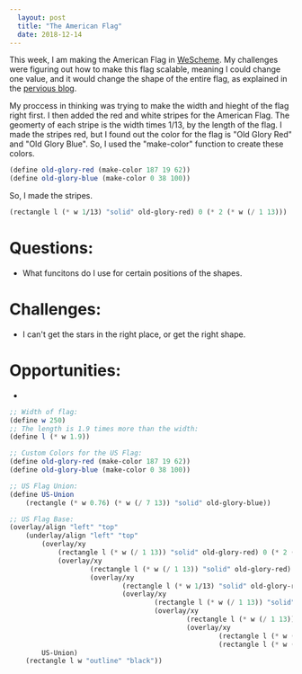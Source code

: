 ```yaml
---
  layout: post
  title: "The American Flag"
  date: 2018-12-14
---
```


This week, I am making the American Flag in [WeScheme]("https://www.wescheme.org/").
My challenges were figuring out how to make this flag scalable, meaning I could change one value, and it would change the shape of the entire flag, as explained in the [pervious blog](/blog/2018/12/07/weekly-blog-reflection-12).  
  
My proccess in thinking was trying to make the width and hieght of the flag right first. I then added the red and white stripes for the American Flag. The geomerty of each stripe is the width times 1/13, by the length of the flag. I made the stripes red, but I found out the color for the flag is "Old Glory Red" and "Old Glory Blue". So, I used the "make-color" function to create these colors.
```scheme
(define old-glory-red (make-color 187 19 62))
(define old-glory-blue (make-color 0 38 100))
```
So, I made the stripes.
```scheme
(rectangle l (* w 1/13) "solid" old-glory-red) 0 (* 2 (* w (/ 1 13)))
```


# Questions:
 - What funcitons do I use for certain positions of the shapes.
 
# Challenges:
 - I can't get the stars in the right place, or get the right shape.
 
# Opportunities:
 - 


```scheme
;; Width of flag:
(define w 250)
;; The length is 1.9 times more than the width:
(define l (* w 1.9))

;; Custom Colors for the US Flag:
(define old-glory-red (make-color 187 19 62))
(define old-glory-blue (make-color 0 38 100))

;; US Flag Union:
(define US-Union
	(rectangle (* w 0.76) (* w (/ 7 13)) "solid" old-glory-blue))

;; US Flag Base:
(overlay/align "left" "top"
	(underlay/align "left" "top"
		(overlay/xy
			(rectangle l (* w (/ 1 13)) "solid" old-glory-red) 0 (* 2 (* w 1/13))
			(overlay/xy
					(rectangle l (* w (/ 1 13)) "solid" old-glory-red) 0 (* 2 (* w 1/13))
					(overlay/xy
							(rectangle l (* w 1/13) "solid" old-glory-red) 0 (* 2 (* w (/ 1 13)))
							(overlay/xy
									(rectangle l (* w (/ 1 13)) "solid" old-glory-red) 0 (* 2 (* w (/ 1 13)))
									(overlay/xy
											(rectangle l (* w (/ 1 13)) "solid" old-glory-red) 0 (* 2 (* w (/ 1 13)))
											(overlay/xy
													(rectangle l (* w (/ 1 13)) "solid" old-glory-red) 0 (* 2 (* w (/ 1 13)))
													(rectangle l (* w (/ 1 13)) "solid" old-glory-red)))))))
		US-Union)
	(rectangle l w "outline" "black"))
```
                                        
